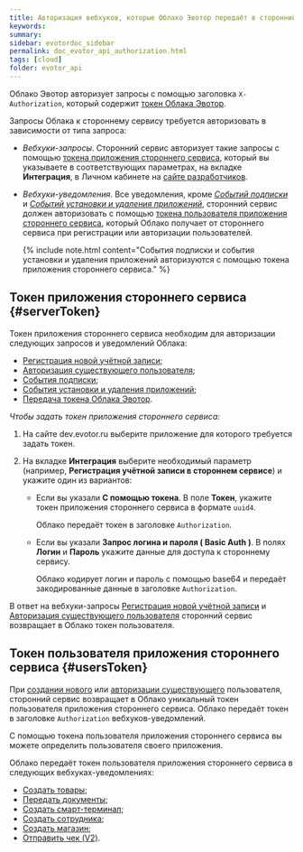 ```yaml
---
title: Авторизация вебхуков, которые Облако Эвотор передаёт в сторонний сервис
keywords:
summary:
sidebar: evotordoc_sidebar
permalink: doc_evotor_api_authorization.html
tags: [cloud]
folder: evotor_api
---
```


Облако Эвотор авторизует запросы с помощью заголовка `X-Authorization`, который содержит [токен Облака Эвотор](./doc_authorization.html).

Запросы Облака к стороннему сервису требуется авторизовать в зависимости от типа запроса:


* *Вебхуки-запросы*. Сторонний сервис авторизует такие запросы с помощью [токена приложения стороннего сервиса](./doc_evotor_api_authorization.html#serverToken), который вы указываете в соответствующих параметрах, на вкладке **Интеграция**, в Личном кабинете на [сайте разработчиков](https://dev.evotor.ru).
* *Вебхуки-уведомления*. Все уведомления, кроме [*Событий подписки*](https://api.evotor.ru/docs/#tag/Vebhuki-uvedomleniya%2Fpaths%2F~1partner.ru~1api~1v1~1subscription~1event%2Fpost) и [*Событий установки и удаления приложений*](https://api.evotor.ru/docs/#tag/Vebhuki-uvedomleniya%2Fpaths%2F~1partner.ru~1api~1v1~1subscription~1event%2Fpost), сторонний сервис должен авторизовать с помощью [токена пользователя приложения стороннего сервиса](./doc_evotor_api_authorization.html#usersToken), который Облако получает от стороннего сервиса при регистрации или авторизации пользователей.

  {% include note.html content="События подписки и события установки и удаления приложений авторизуются с помощью токена приложения стороннего сервиса." %}

## Токен приложения стороннего сервиса {#serverToken}

Токен приложения стороннего сервиса необходим для авторизации следующих запросов и уведомлений Облака:

* [Регистрация новой учётной записи](https://api.evotor.ru/docs/#tag/Vebhuki-zaprosy%2Fpaths%2F~1partner.ru~1api~1v1~1user~1create%2Fpost);
* [Авторизация существующего пользователя](https://api.evotor.ru/docs/#tag/Vebhuki-zaprosy%2Fpaths%2F~1partner.ru~1api~1v1~1user~1verify%2Fpost);
* [События подписки](https://api.evotor.ru/docs/#tag/Vebhuki-uvedomleniya%2Fpaths%2F~1partner.ru~1api~1v1~1subscription~1event%2Fpost);
* [События установки и удаления приложений](https://api.evotor.ru/docs/#tag/Vebhuki-uvedomleniya%2Fpaths%2F~1partner.ru~1api~1v2~1installation~1event%2Fpost);
* [Передача токена Облака Эвотор](https://api.evotor.ru/docs/#tag/Vebhuki-zaprosy%2Fpaths%2F~1partner.ru~1api~1v1~1user~1token%2Fpost).

*Чтобы задать токен приложения стороннего сервиса:*

1. На сайте dev.evotor.ru выберите приложение для которого требуется задать токен.
2. На вкладке **Интеграция** выберите необходимый параметр (например, **Регистрация учётной записи в стороннем сервисе**) и укажите один из вариантов:

   * Если вы указали **С помощью токена**. В поле **Токен**, укажите токен приложения стороннего сервиса в формате `uuid4`.

     Облако передаёт токен в заголовке `Authorization`.

   * Если вы указали **Запрос логина и пароля ( Basic Auth )**. В полях **Логин** и **Пароль** укажите данные для доступа к стороннему сервису.

     Облако кодирует логин и пароль с помощью base64 и передаёт закодированные данные в заголовке `Authorization`.

В ответ на вебхуки-запросы [Регистрация новой учётной записи](https://api.evotor.ru/docs/#tag/Vebhuki-zaprosy%2Fpaths%2F~1partner.ru~1api~1v1~1user~1create%2Fpost) и [Авторизация существующего пользователя](https://api.evotor.ru/docs/#tag/Vebhuki-zaprosy%2Fpaths%2F~1partner.ru~1api~1v1~1user~1verify%2Fpost) сторонний сервис возвращает в Облако токен пользователя.

## Токен пользователя приложения стороннего сервиса {#usersToken}

При [создании нового](https://api.evotor.ru/docs/#tag/Vebhuki-zaprosy%2Fpaths%2F~1partner.ru~1api~1v1~1user~1create%2Fpost) или [авторизации существующего](https://api.evotor.ru/docs/#tag/Vebhuki-zaprosy%2Fpaths%2F~1partner.ru~1api~1v1~1user~1verify%2Fpost) пользователя, сторонний сервис возвращает в Облако уникальный токен пользователя приложения стороннего сервиса. Облако передаёт токен в заголовке `Authorization` вебхуков-уведомлений.

С помощью токена пользователя приложения стороннего сервиса вы можете определить пользователя своего приложения.

Облако передаёт токен пользователя приложения стороннего сервиса в следующих вебхуках-уведомлениях:

* [Создать товары](https://api.evotor.ru/docs/#tag/Vebhuki-uvedomleniya%2Fpaths%2F~1partner.ru~1api~1v1~1inventories~1stores~1%7BstoreUuid%7D~1products%2Fpost);
* [Передать документы](https://api.evotor.ru/docs/#tag/Vebhuki-uvedomleniya%2Fpaths%2F~1partner.ru~1api~1v1~1inventories~1stores~1%7BstoreUuid%7D~1documents%2Fput);
* [Создать смарт-терминал](https://api.evotor.ru/docs/#tag/Vebhuki-uvedomleniya%2Fpaths%2F~1partner.ru~1api~1v1~1inventories~1devices%2Fput);
* [Создать сотрудника](https://api.evotor.ru/docs/#tag/Vebhuki-uvedomleniya%2Fpaths%2F~1partner.ru~1api~1v1~1inventories~1employees%2Fput);
* [Создать магазин](https://api.evotor.ru/docs/#tag/Vebhuki-uvedomleniya%2Fpaths%2F~1partner.ru~1api~1v1~1inventories~1stores%2Fput);
* [Отправить чек (V2)](https://api.evotor.ru/docs/#tag/Vebhuki-uvedomleniya%2Fpaths%2F~1partner.ru~1api~1v2~1receipts%2Fpost).

